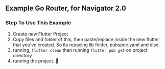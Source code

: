 ## Example Go Router, for Navigator 2.0


### Step To Use This Example
1. Create new Flutter Project
2. Copy files and folder of this, then paste/replace inside the new flutter that you've created. So its repacing lib folder, pubspec.yaml and else.
3. running, `flutter clean` then running `flutter pub get` on project directory
4. running the project. :rocket:
